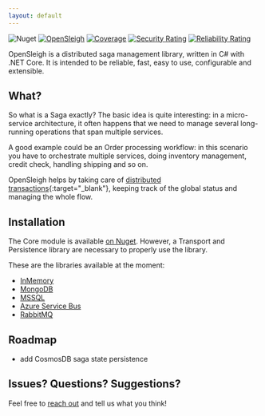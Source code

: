 ```yaml
---
layout: default
---
```


![Nuget](https://img.shields.io/nuget/v/OpenSleigh.Core?style=plastic)
[![OpenSleigh](https://circleci.com/gh/mizrael/OpenSleigh.svg?style=shield&circle-token=b7635df8feb7c79524db993c3cf962863ad28aa1)](https://app.circleci.com/pipelines/github/mizrael/OpenSleigh)
[![Coverage](https://sonarcloud.io/api/project_badges/measure?project=mizrael_OpenSleigh&metric=coverage)](https://sonarcloud.io/dashboard?id=mizrael_OpenSleigh)
[![Security Rating](https://sonarcloud.io/api/project_badges/measure?project=mizrael_OpenSleigh&metric=security_rating)](https://sonarcloud.io/dashboard?id=mizrael_OpenSleigh)
[![Reliability Rating](https://sonarcloud.io/api/project_badges/measure?project=mizrael_OpenSleigh&metric=reliability_rating)](https://sonarcloud.io/dashboard?id=mizrael_OpenSleigh)

OpenSleigh is a distributed saga management library, written in C# with .NET Core. 
It is intended to be reliable, fast, easy to use, configurable and extensible.

## What?
So what is a Saga exactly? The basic idea is quite interesting: in a micro-service architecture, it often happens that we need to manage several long-running operations that span multiple services. 

A good example could be an Order processing workflow: in this scenario you have to orchestrate multiple services, doing inventory management, credit check, handling shipping and so on.   

OpenSleigh helps by taking care of [distributed transactions](https://www.davideguida.com/improving-microservices-reliability-part-1-two-phase-commit/){:target="_blank"}, keeping track of the global status and managing the whole flow.

## Installation
The Core module is available [on Nuget](https://www.nuget.org/packages/OpenSleigh.Core/).
However, a Transport and Persistence library are necessary to properly use the library.

These are the libraries available at the moment:
- [InMemory](https://www.nuget.org/packages/OpenSleigh.Persistence.InMemory/)
- [MongoDB](https://www.nuget.org/packages/OpenSleigh.Persistence.Mongo/)
- [MSSQL](https://www.nuget.org/packages/OpenSleigh.Persistence.SQL/)
- [Azure Service Bus](https://www.nuget.org/packages/OpenSleigh.Transport.AzureServiceBus/)
- [RabbitMQ](https://www.nuget.org/packages/OpenSleigh.Transport.RabbitMQ/)

## Roadmap
- add CosmosDB saga state persistence

## Issues? Questions? Suggestions?
Feel free to [reach out](https://github.com/mizrael/OpenSleigh/discussions) and tell us what you think!